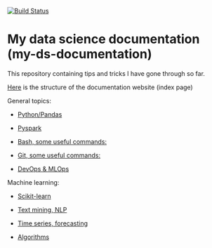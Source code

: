 [![Build Status](https://dev.azure.com/pdemeulenaer/test/_apis/build/status/pdemeulenaer.my-ds-documentation?branchName=master)](https://dev.azure.com/pdemeulenaer/test/_build/latest?definitionId=2&branchName=master)

# My data science documentation (my-ds-documentation)

This repository containing tips and tricks I have gone through so far.

[Here](http://pdemeulenaer-doc.azurewebsites.net/index.html) is the structure of the documentation website (index page)

General topics:

* [Python/Pandas](http://pdemeulenaer-doc.azurewebsites.net/documentation/Pandas_Documentation.html?highlight=pytest)

* [Pyspark](http://pdemeulenaer-doc.azurewebsites.net/documentation/Pyspark_Documentation.html)

* [Bash, some useful commands: ](http://pdemeulenaer-doc.azurewebsites.net/documentation/Bash_Documentation.html)

* [Git, some useful commands: ](http://pdemeulenaer-doc.azurewebsites.net/documentation/Bash_Documentation.html#useful-git-commands)

* [DevOps & MLOps](http://pdemeulenaer-doc.azurewebsites.net/documentation/Devops.html)

Machine learning:

* [Scikit-learn](http://pdemeulenaer-doc.azurewebsites.net/documentation/Sklearn_Documentation.html)

* [Text mining, NLP](http://pdemeulenaer-doc.azurewebsites.net/documentation/Text_Mining_Documentation.html)

* [ Time series, forecasting](http://pdemeulenaer-doc.azurewebsites.net/documentation/Time_Series_inPython_Documentation.html)

* [Algorithms](http://pdemeulenaer-doc.azurewebsites.net/documentation/Algorithms_Documentation.html)


